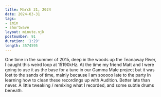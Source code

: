 ```yaml
---
title: March 31, 2024
date: 2024-03-31
tags:
- 1min
- shortwave
layout: minute.njk
postnumber: 91
duration: '1:29'
length: 3574595
---
```

One time in the summer of 2015, deep in the woods up the Teanaway River, I caught this weird loop at 15190kHz. At the time my friend Matt and I were going to use it as the base for a tune in our Gamma Male project but it was lost to the sands of time, mainly because I am sooooo late to the party in learning how to clean these recordings up with Audition. Better late than never. A little tweaking / remixing what I recorded, and some subtle drums beneath.
